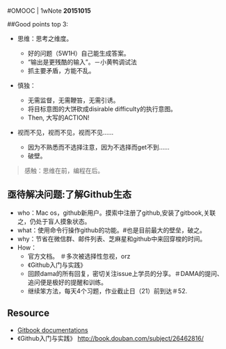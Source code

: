 #OMOOC | 1wNote
**20151015**

##Good points top 3:

- 思维：思考之维度。
  - 好的问题（5W1H）自己能生成答案。
  - “输出是更残酷的输入”。－小黄鸭调试法
  - 抓主要矛盾，方能不乱。


- 慎独：
   - 无需监督，无需鞭笞，无需引诱。
   - 将目标意图的大饼砍成disirable difficulty的执行意图。
   - Then, 大写的ACTION!
 
  
- 视而不见，视而不见，视而不见……
   - 因为不熟悉而不选择注意，因为不选择而get不到……
   - 破壁。

> 感触：思维在前，编程在后。

## 亟待解决问题:了解Github生态

- who：Mac os，github新用户。摸索中注册了github,安装了gitbook,关联之，仍处于盲人摸象状态。
- what：使用命令行操作github的功能。#也是目前最大的壁垒，破之。
- why：节省在微信群、邮件列表、芝麻星和github中来回穿梭的时间。
- How：
   - 官方文档。 ＃多次被选择性忽视，orz
   - 《Github入门与实践》
   - 回顾dama的所有回复，密切关注issue上学员的分享。＃DAMA的提问、追问便是极好的提醒和训练。
   - 继续笨方法，每天4个习题，作业截止日（21）前到达＃52.

## Resource

- [Gitbook documentations](https://www.gitbook.com/book/gitbookio/documentation/details)
- 《Github入门与实践》 http://book.douban.com/subject/26462816/